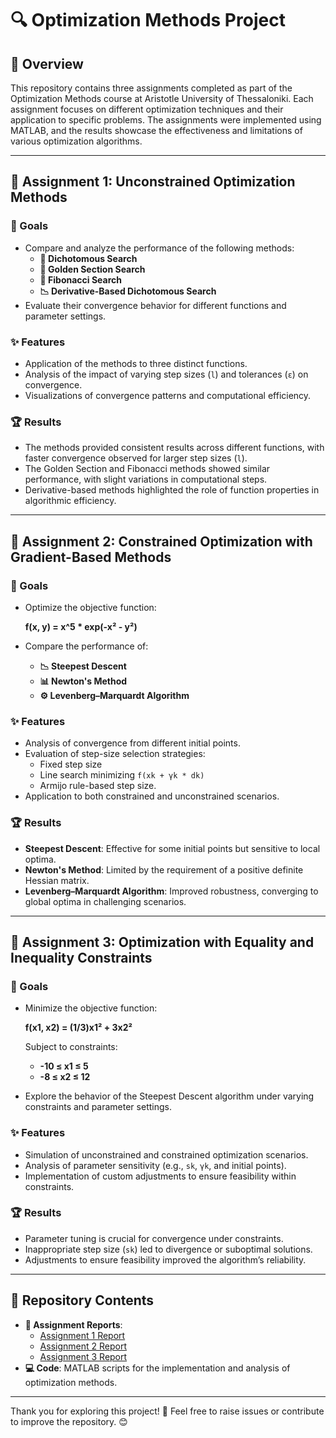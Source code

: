 # 🔍 Optimization Methods Project

## 📖 Overview
This repository contains three assignments completed as part of the Optimization Methods course at Aristotle University of Thessaloniki. Each assignment focuses on different optimization techniques and their application to specific problems. The assignments were implemented using MATLAB, and the results showcase the effectiveness and limitations of various optimization algorithms.

---

## 🧩 Assignment 1: Unconstrained Optimization Methods

### 🎯 Goals
- Compare and analyze the performance of the following methods:
  - **🔎 Dichotomous Search**
  - **📐 Golden Section Search**
  - **🔢 Fibonacci Search**
  - **📉 Derivative-Based Dichotomous Search**
- Evaluate their convergence behavior for different functions and parameter settings.

### ✨ Features
- Application of the methods to three distinct functions.
- Analysis of the impact of varying step sizes (`l`) and tolerances (`ε`) on convergence.
- Visualizations of convergence patterns and computational efficiency.

### 🏆 Results
- The methods provided consistent results across different functions, with faster convergence observed for larger step sizes (`l`).
- The Golden Section and Fibonacci methods showed similar performance, with slight variations in computational steps.
- Derivative-based methods highlighted the role of function properties in algorithmic efficiency.

---

## 🧩 Assignment 2: Constrained Optimization with Gradient-Based Methods

### 🎯 Goals
- Optimize the objective function: 

  	**f(x, y) = x^5 * exp(-x² - y²)**

- Compare the performance of:
  - **📉 Steepest Descent**
  - **📊 Newton's Method**
  - **⚙️ Levenberg–Marquardt Algorithm**

### ✨ Features
- Analysis of convergence from different initial points.
- Evaluation of step-size selection strategies:
  - Fixed step size
  - Line search minimizing `f(xk + γk * dk)`
  - Armijo rule-based step size.
- Application to both constrained and unconstrained scenarios.

### 🏆 Results
- **Steepest Descent**: Effective for some initial points but sensitive to local optima.
- **Newton's Method**: Limited by the requirement of a positive definite Hessian matrix.
- **Levenberg–Marquardt Algorithm**: Improved robustness, converging to global optima in challenging scenarios.

---

## 🧩 Assignment 3: Optimization with Equality and Inequality Constraints

### 🎯 Goals
- Minimize the objective function: 

  	**f(x1, x2) = (1/3)x1² + 3x2²**

  Subject to constraints: 
  - **-10 ≤ x1 ≤ 5**
  - **-8 ≤ x2 ≤ 12**

- Explore the behavior of the Steepest Descent algorithm under varying constraints and parameter settings.

### ✨ Features
- Simulation of unconstrained and constrained optimization scenarios.
- Analysis of parameter sensitivity (e.g., `sk`, `γk`, and initial points).
- Implementation of custom adjustments to ensure feasibility within constraints.

### 🏆 Results
- Parameter tuning is crucial for convergence under constraints.
- Inappropriate step size (`sk`) led to divergence or suboptimal solutions.
- Adjustments to ensure feasibility improved the algorithm’s reliability.

---

## 📂 Repository Contents
- **📄 Assignment Reports**:
  - [Assignment 1 Report](./Project_1.pdf)
  - [Assignment 2 Report](./Project_2.pdf)
  - [Assignment 3 Report](./Project_3.pdf)
- **💻 Code**: MATLAB scripts for the implementation and analysis of optimization methods.

---

Thank you for exploring this project! 🚀 Feel free to raise issues or contribute to improve the repository. 😊
